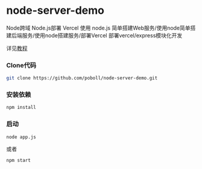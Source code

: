 # node-server-demo
Node跨域 Node.js部署 Vercel 使用 node.js 简单搭建Web服务/使用node简单搭建后端服务/使用node搭建服务/部署Vercel 部署vercel/express模块化开发

详见[教程](https://github.com/poboll/node-server-demo/blob/main/Node%E8%B7%A8%E5%9F%9F%20Node.js%E9%83%A8%E7%BD%B2%20Verce%20%E4%BD%BF%E7%94%A8%20node.js%20%E7%AE%80%E5%8D%95%E6%90%AD%E5%BB%BAWeb%E6%9C%8D%E5%8A%A1%20%E4%BD%BF%E7%94%A8node%E7%AE%80%E5%8D%95%E6%90%AD%E5%BB%BA%E5%90%8E%E7%AB%AF%E6%9C%8D%E5%8A%A1%20%E4%BD%BF%E7%94%A8node%E6%90%AD%E5%BB%BA%E6%9C%8D%E5%8A%A1%20%E9%83%A8%E7%BD%B2Vercel%20%E9%83%A8%E7%BD%B2vercel%20express%E6%A8%A1%E5%9D%97%E5%8C%96%E5%BC%80%E5%8F%91.md)


### Clone代码
```bash
git clone https://github.com/poboll/node-server-demo.git
```

### 安装依赖

```bash
npm install
```

### 启动

```bash
node app.js
```


或者

```cmd
npm start
```



